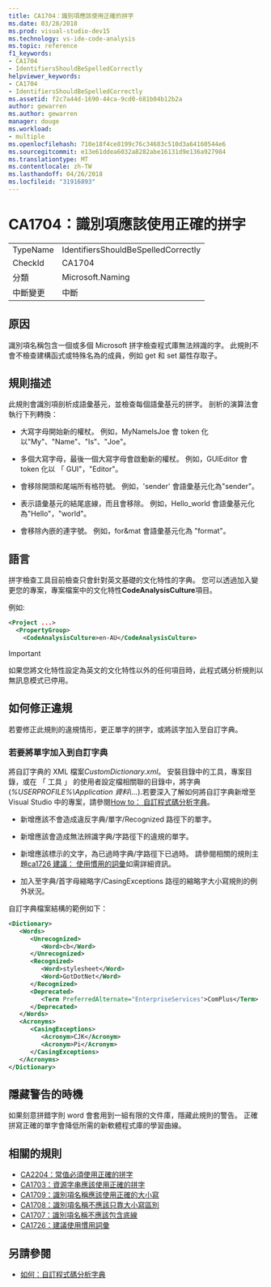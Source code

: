 ```yaml
---
title: CA1704：識別項應該使用正確的拼字
ms.date: 03/28/2018
ms.prod: visual-studio-dev15
ms.technology: vs-ide-code-analysis
ms.topic: reference
f1_keywords:
- CA1704
- IdentifiersShouldBeSpelledCorrectly
helpviewer_keywords:
- CA1704
- IdentifiersShouldBeSpelledCorrectly
ms.assetid: f2c7a44d-1690-44ca-9cd0-681b04b12b2a
author: gewarren
ms.author: gewarren
manager: douge
ms.workload:
- multiple
ms.openlocfilehash: 710e18f4ce8199c76c34683c510d3a64160544e6
ms.sourcegitcommit: e13e61ddea6032a8282abe16131d9e136a927984
ms.translationtype: MT
ms.contentlocale: zh-TW
ms.lasthandoff: 04/26/2018
ms.locfileid: "31916893"
---
```

# <a name="ca1704-identifiers-should-be-spelled-correctly"></a>CA1704：識別項應該使用正確的拼字

|||
|-|-|
|TypeName|IdentifiersShouldBeSpelledCorrectly|
|CheckId|CA1704|
|分類|Microsoft.Naming|
|中斷變更|中斷|

## <a name="cause"></a>原因

識別項名稱包含一個或多個 Microsoft 拼字檢查程式庫無法辨識的字。 此規則不會不檢查建構函式或特殊名為的成員，例如 get 和 set 屬性存取子。

## <a name="rule-description"></a>規則描述

此規則會識別項剖析成語彙基元，並檢查每個語彙基元的拼字。 剖析的演算法會執行下列轉換：

- 大寫字母開始新的權杖。 例如，MyNameIsJoe 會 token 化以"My"、"Name"、"Is"、"Joe"。

- 多個大寫字母，最後一個大寫字母會啟動新的權杖。 例如，GUIEditor 會 token 化以 「 GUI"，"Editor"。

- 會移除開頭和尾端所有格符號。 例如，'sender' 會語彙基元化為"sender"。

- 表示語彙基元的結尾底線，而且會移除。 例如，Hello_world 會語彙基元化為"Hello"，"world"。

- 會移除內嵌的連字號。 例如，for&mat 會語彙基元化為 "format"。

## <a name="language"></a>語言

拼字檢查工具目前檢查只會針對英文基礎的文化特性的字典。 您可以透過加入變更您的專案，專案檔案中的文化特性**CodeAnalysisCulture**項目。

例如: 

```xml
<Project ...>
  <PropertyGroup>
    <CodeAnalysisCulture>en-AU</CodeAnalysisCulture>
```

> [!IMPORTANT]
> 如果您將文化特性設定為英文的文化特性以外的任何項目時，此程式碼分析規則以無訊息模式已停用。

## <a name="how-to-fix-violations"></a>如何修正違規

若要修正此規則的違規情形，更正單字的拼字，或將該字加入至自訂字典。

### <a name="to-add-words-to-a-custom-dictionary"></a>若要將單字加入到自訂字典

將自訂字典的 XML 檔案*CustomDictionary.xml*。 安裝目錄中的工具，專案目錄，或在 「 工具 」 的使用者設定檔相關聯的目錄中，將字典 (*%USERPROFILE%\Application 資料\\...*).若要深入了解如何將自訂字典新增至 Visual Studio 中的專案，請參閱[How to： 自訂程式碼分析字典](../code-quality/how-to-customize-the-code-analysis-dictionary.md)。

- 新增應該不會造成違反字典/單字/Recognized 路徑下的單字。

- 新增應該會造成無法辨識字典/字路徑下的違規的單字。

- 新增應該標示的文字，為已過時字典/字路徑下已過時。 請參閱相關的規則主題[ca1726 建議： 使用慣用的詞彙](../code-quality/ca1726-use-preferred-terms.md)如需詳細資訊。

- 加入至字典/首字母縮略字/CasingExceptions 路徑的縮略字大小寫規則的例外狀況。

自訂字典檔案結構的範例如下：

```xml
<Dictionary>
   <Words>
      <Unrecognized>
         <Word>cb</Word>
      </Unrecognized>
      <Recognized>
         <Word>stylesheet</Word>
         <Word>GotDotNet</Word>
      </Recognized>
      <Deprecated>
         <Term PreferredAlternate="EnterpriseServices">ComPlus</Term>
      </Deprecated>
   </Words>
   <Acronyms>
      <CasingExceptions>
         <Acronym>CJK</Acronym>
         <Acronym>Pi</Acronym>
      </CasingExceptions>
   </Acronyms>
</Dictionary>
```

## <a name="when-to-suppress-warnings"></a>隱藏警告的時機

如果刻意拼錯字則 word 會套用到一組有限的文件庫，隱藏此規則的警告。 正確拼寫正確的單字會降低所需的新軟體程式庫的學習曲線。

## <a name="related-rules"></a>相關的規則

- [CA2204：常值必須使用正確的拼字](../code-quality/ca2204-literals-should-be-spelled-correctly.md)
- [CA1703：資源字串應該使用正確的拼字](../code-quality/ca1703-resource-strings-should-be-spelled-correctly.md)
- [CA1709：識別項名稱應該使用正確的大小寫](../code-quality/ca1709-identifiers-should-be-cased-correctly.md)
- [CA1708：識別項名稱不應該只靠大小寫區別](../code-quality/ca1708-identifiers-should-differ-by-more-than-case.md)
- [CA1707：識別項名稱不應該包含底線](../code-quality/ca1707-identifiers-should-not-contain-underscores.md)
- [CA1726：建議使用慣用詞彙](../code-quality/ca1726-use-preferred-terms.md)

## <a name="see-also"></a>另請參閱

- [如何：自訂程式碼分析字典](../code-quality/how-to-customize-the-code-analysis-dictionary.md)
